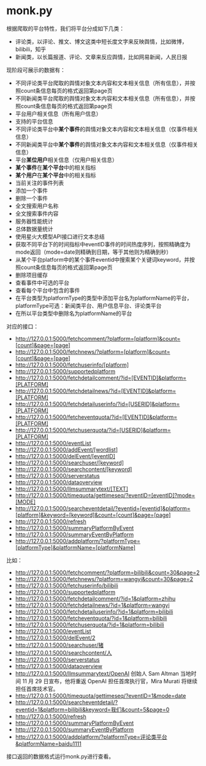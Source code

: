 # monk.py

根据爬取的平台特性，我们将平台分成如下几类：

- 评论类，以评论、推文、博文这类中短长度文字来反映舆情，比如微博，bilibili，知乎
- 新闻类，以长篇报道、评论、文章来反应舆情，比如网易新闻，人民日报

现阶段可展示的数据有：

- 不同评论类平台爬取的舆情对象文本内容和文本相关信息（所有信息），并按照count条信息每页的格式返回第page页
- 不同新闻类平台爬取的舆情对象文本内容和文本相关信息（所有信息），并按照count条信息每页的格式返回第page页
- 平台用户相关信息（所有用户信息）
- 支持的平台信息
- 不同评论类平台中**某个事件**的舆情对象文本内容和文本相关信息（仅事件相关信息）
- 不同新闻类平台中**某个事件**的舆情对象文本内容和文本相关信息（仅事件相关信息）
- 平台**某位用户**相关信息（仅用户相关信息）
- **某个事件**在**某个平台**中的相关指标
- **某个用户**在**某个平台**中的相关指标
- 当前关注的事件列表
- 添加一个事件
- 删除一个事件
- 全文搜索用户名称
- 全文搜索事件内容
- 服务器性能统计
- 总体数据量统计
- 使用星火大模型API接口进行文本总结
- 获取不同平台下的时间指标中eventID事件的时间热度序列，按照精确度为mode返回（mode=date则精确到日期，等于其他则为精确到秒）
- 从某个平台platform中的某个事件eventid中搜索某个关键词keyword，并按照count条信息每页的格式返回第page页
- 删除项目缓存
- 查看事件中可选的平台
- 查看每个平台中包含的事件
- 在平台类型为platformType的类型中添加平台名为platformName的平台，platformType可选：新闻类平台、用户信息平台、评论类平台
- 在所以平台类型中删除名为platformName的平台


对应的接口：

- http://127.0.0.1:5000/fetchcomment/?platform=[platform]&count=[count]&page=[page]
- http://127.0.0.1:5000/fetchnews/?platform=[platform]&count=[count]&page=[page]
- http://127.0.0.1:5000/fetchuserinfo/[platform]
- http://127.0.0.1:5000/supportedplatform
- http://127.0.0.1:5000/fetchdetailcomment/?id=[EVENTID]&platform=[PLATFORM]
- http://127.0.0.1:5000/fetchdetailnews/?id=[EVENTID]&platform=[PLATFORM]
- http://127.0.0.1:5000/fetchdetailuserinfo/?id=[USERID]&platform=[PLATFORM]
- http://127.0.0.1:5000/fetcheventquota/?id=[EVENTID]&platform=[PLATFORM]
- http://127.0.0.1:5000/fetchuserquota/?id=[USERID]&platform=[PLATFORM]
- http://127.0.0.1:5000/eventList
- http://127.0.0.1:5000/addEvent/[wordlist]
- http://127.0.0.1:5000/delEvent/[eventID]
- http://127.0.0.1:5000/searchuser/[keyword]
- http://127.0.0.1:5000/searchcontent/[keyword]
- http://127.0.0.1:5000/serverstatus
- http://127.0.0.1:5000/dataoverview
- http://127.0.0.1:5000/llmsummarytext/[TEXT]
- http://127.0.0.1:5000/timequota/gettimeseq/?eventID=[eventID]?mode=[MODE]
- http://127.0.0.1:5000/searcheventdetail/?eventid=[eventid]&platform=[platform]&keyword=[keyword]&count=[count]&page=[page]
- http://127.0.0.1:5000/refresh
- http://127.0.0.1:5000/summaryPlatformByEvent
- http://127.0.0.1:5000/summaryEventByPlatform
- http://127.0.0.1:5000/addplatform/?platformType=[platformType]&platformName=[platformName]

比如：

- http://127.0.0.1:5000/fetchcomment/?platform=bilibili&count=30&page=2
- http://127.0.0.1:5000/fetchnews/?platform=wangyi&count=30&page=2
- http://127.0.0.1:5000/fetchuserinfo/bilibili
- http://127.0.0.1:5000/supportedplatform
- http://127.0.0.1:5000/fetchdetailcomment/?id=1&platform=zhihu
- http://127.0.0.1:5000/fetchdetailnews/?id=1&platform=wangyi
- http://127.0.0.1:5000/fetchdetailuserinfo/?id=1&platform=bilibili
- http://127.0.0.1:5000/fetcheventquota/?id=1&platform=bilibili
- http://127.0.0.1:5000/fetchuserquota/?id=1&platform=bilibili
- http://127.0.0.1:5000/eventList
- http://127.0.0.1:5000/delEvent/2
- http://127.0.0.1:5000/searchuser/猪
- http://127.0.0.1:5000/searchcontent/人
- http://127.0.0.1:5000/serverstatus
- http://127.0.0.1:5000/dataoverview
- http://127.0.0.1:5000/llmsummarytext/OpenAI 创始人 Sam Altman 当地时间 11 月 29 日宣布，他将重返 OpenAI 担任首席执行官，Mira Murati 将继续担任首席技术官。
- http://127.0.0.1:5000/timequota/gettimeseq/?eventID=1&mode=date
- http://127.0.0.1:5000/searcheventdetail/?eventid=1&platform=bilibili&keyword=我们&count=5&page=0
- http://127.0.0.1:5000/refresh
- http://127.0.0.1:5000/summaryPlatformByEvent
- http://127.0.0.1:5000/summaryEventByPlatform
- http://127.0.0.1:5000/addplatform/?platformType=评论类平台&platformName=baidu1111

接口返回的数据格式运行monk.py进行查看。